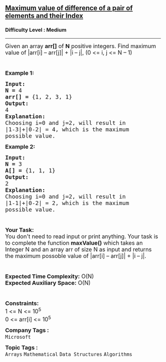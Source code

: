 <h2><a href="https://practice.geeksforgeeks.org/problems/maximum-value-of-difference-of-a-pair-of-elements-and-their-index/1?utm_source=geeksforgeeks&utm_medium=ml_article_practice_tab&utm_campaign=article_practice_tab">Maximum value of difference of a pair of elements and their Index</a></h2><h3>Difficulty Level : Medium</h3><hr><div class="problems_problem_content__Xm_eO"><p><span style="font-size:18px">Given an array <strong>arr[]</strong> of <strong>N</strong> positive integers. Find maximum value of |arr[i] – arr[j]| + |i – j|, (0 &lt;= i, j &lt;= N – 1)</span></p>

<p>&nbsp;</p>

<p><span style="font-size:18px"><strong>Example 1:</strong></span></p>

<pre><span style="font-size:18px"><strong>Input:</strong></span>
<span style="font-size:18px"><strong>N = </strong>4</span><strong> </strong>
<span style="font-size:18px"><strong>arr[] = </strong>{1, 2, 3, 1}</span>
<span style="font-size:18px"><strong>Output:</strong></span>
<span style="font-size:18px">4</span>
<span style="font-size:18px"><strong>Explanation:</strong></span>
<span style="font-size:18px">Choosing i=0 and j=2, will result in
|1-3|+|0-2| = 4, which is the maximum
possible value.</span>
</pre>

<p><span style="font-size:18px"><strong>Example 2:</strong></span></p>

<pre><span style="font-size:18px"><strong>Input:</strong></span>
<span style="font-size:18px"><strong>N = </strong>3</span><strong> </strong>
<span style="font-size:18px"><strong>A[] = </strong>{1, 1, 1}</span>
<span style="font-size:18px"><strong>Output:</strong></span>
<span style="font-size:18px">2</span>
<span style="font-size:18px"><strong>Explanation:</strong></span>
<span style="font-size:18px">Choosing i=0 and j=2, will result in
|1-1|+|0-2| = 2, which is the maximum
possible value.</span></pre>

<p>&nbsp;</p>

<p><span style="font-size:18px"><strong>Your Task:</strong><br>
You don't need to read input or print anything. Your task is to complete the function <strong>maxValue()</strong> which takes an Integer N and an array arr of size N as input and returns the maximum possoble value of |arr[i] – arr[j]| + |i – j|.</span></p>

<p>&nbsp;</p>

<p><span style="font-size:18px"><strong>Expected Time Complexity:</strong> O(N)<br>
<strong>Expected Auxiliary Space:</strong> O(N)</span></p>

<p>&nbsp;</p>

<p><span style="font-size:18px"><strong>Constraints:</strong></span><br>
<span style="font-size:18px">1 &lt;= N &lt;= 10<sup>5</sup><br>
0 &lt;= arr[i] &lt;= 10<sup>5</sup></span></p>
</div><p><span style=font-size:18px><strong>Company Tags : </strong><br><code>Microsoft</code>&nbsp;<br><p><span style=font-size:18px><strong>Topic Tags : </strong><br><code>Arrays</code>&nbsp;<code>Mathematical</code>&nbsp;<code>Data Structures</code>&nbsp;<code>Algorithms</code>&nbsp;